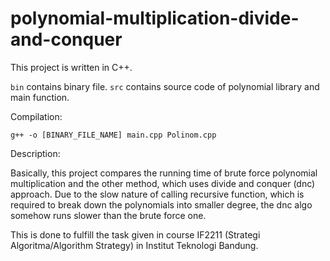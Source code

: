 # polynomial-multiplication-divide-and-conquer

This project is written in C++.

`bin` contains binary file.
`src` contains source code of polynomial library and main function.

Compilation:

`g++ -o [BINARY_FILE_NAME] main.cpp Polinom.cpp`

Description:

Basically, this project compares the running time of brute force polynomial multiplication and the other method, which uses divide and conquer (dnc) approach. Due to the slow nature of calling recursive function, which is required to break down the polynomials into smaller degree, the dnc algo somehow runs slower than the brute force one. 

This is done to fulfill the task given in course IF2211 (Strategi Algoritma/Algorithm Strategy) in Institut Teknologi Bandung.
